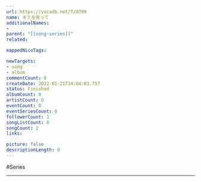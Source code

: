 ```yaml
---
url: https://vocadb.net/T/8709
name: キミを失って
additionalNames: 
- 
parent: "[[song-series]]"
related:

mappedNicoTags:

newTargets:
- song
- album
commentCount: 0
createDate: 2022-01-21T14:04:03.757
status: Finished
albumCount: 0
artistCount: 0
eventCount: 0
eventSeriesCount: 0
followerCount: 1
songListCount: 0
songCount: 2
links: 

picture: false
descriptionLength: 0
---
```


#Series



---

